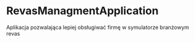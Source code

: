 # RevasManagmentApplication
Aplikacja pozwalająca lepiej obsługiwać firmę w symulatorze branżowym revas
